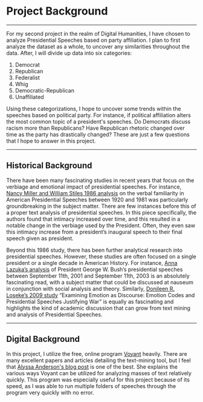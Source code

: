 # Project Background

---
For my second project in the realm of Digital Humanities, I have chosen to analyze Presidential  Speeches based on party affiliation. I plan to first analyze the dataset as a whole, to uncover any similarities throughout the data. After, I will divide up data into six categories:

1. Democrat
2. Republican
3. Federalist 
4. Whig
5. Democratic-Republican
6. Unaffiliated

Using these categorizations, I hope to uncover some trends within the speeches based on political party. For instance, if  political  affiliation alters the most common topic of a president's speeches. Do Democrats discuss racism more than Republicans? Have Republican rhetoric changed over time as the party has drastically changed? These are just a few questions that I hope to answer in this project.



---

## Historical Background

There have been many fascinating studies in recent years that focus on the verbiage and emotional impact of presidential speeches. For instance, [Nancy Miller and William Stiles 1986 analysis](https://www-jstor-org.ezproxy.lib.usf.edu/stable/pdf/2786858.pdf?refreqid=search%3Abf19e1e2b0ff45c5cd24e57958659278) on the verbal familiarity in American Presidential Speeches between 1920 and 1981 was particularly groundbreaking in the subject matter. There are few instances before this of a proper text analysis of presidential speeches. In this piece specifically, the authors found that intimacy increased over time, and this resulted in a notable change in the verbiage used by the President. Often, they even saw this intimacy increase from a president’s inaugural speech to their final speech given as president. 

Beyond this 1986 study, there has been further analytical research into presidential speeches. However, these studies are often focused on a single president or a single decade in American History. For instance, [Anna Lazuka’s analysis](https://www-jstor-org.ezproxy.lib.usf.edu/stable/pdf/42889053.pdf?refreqid=search%3Abf19e1e2b0ff45c5cd24e57958659278) of President George W. Bush’s presidential speeches between September 11th, 2001 and September 11th, 2003 is an absolutely fascinating read, with a subject matter that could be discussed at nauseum in conjunction with social analysis and theory. Similarly, [Donileen R. Loseke’s 2009 study](https://www-jstor-org.ezproxy.lib.usf.edu/stable/pdf/40220142.pdf?refreqid=search%3Abf19e1e2b0ff45c5cd24e57958659278) “Examining Emotion as Discourse: Emotion Codes and Presidential Speeches Justifying War” is equally as fascinating and highlights the kind of academic discussion that can grow from text mining and analysis of Presidential Speeches.


---

## Digital Background

In this project, I utilize the free, online program [Voyant](https://voyant-tools.org/) heavily. There are many excellent papers and articles detailing the text-mining tool, but I feel that [Alyssa Anderson's blog post](http://ricedh.github.io/02-voyant.html) is one of the best. She explains the various ways Voyant can be utilized for analyzing masses of text relatively quickly. This program was especially useful for this project because of its speed, as I was able to run multiple folders of speeches through the program very quickly with no error.

